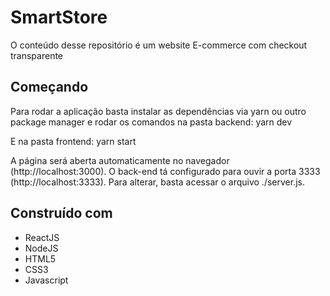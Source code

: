 # SmartStore

O conteúdo desse repositório é um website E-commerce com checkout transparente

## Começando


Para rodar a aplicação basta instalar as dependências via yarn ou outro package manager e rodar os comandos na pasta backend:
yarn dev

E na pasta frontend:
yarn start

A página será aberta automaticamente no navegador (http://localhost:3000). O back-end tá configurado para ouvir a porta 3333 (http://localhost:3333). Para alterar, basta acessar o arquivo ./server.js.


## Construído com

* ReactJS 
* NodeJS 
* HTML5
* CSS3
* Javascript
